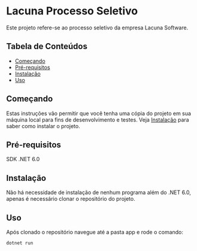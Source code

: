 # Lacuna Processo Seletivo

Este projeto refere-se ao processo seletivo da empresa Lacuna Software.


## Tabela de Conteúdos

- [Começando](#começando)
- [Pré-requisitos](#pré-requisitos)
- [Instalação](#instalação)
- [Uso](#uso)


## Começando

Estas instruções vão permitir que você tenha uma cópia do projeto em sua máquina local para fins de desenvolvimento e testes. Veja [Instalação](#instalação) para saber como instalar o projeto.


## Pré-requisitos

SDK .NET 6.0


## Instalação

Não há necessidade de instalação de nenhum programa além do .NET 6.0, apenas é necessário clonar o repositório do projeto.


## Uso

Após clonado o repositório navegue até a pasta app e rode o comando:
```
dotnet run
```
